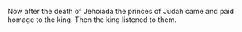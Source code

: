 Now after the death of Jehoiada the princes of Judah came and paid homage to the king. Then the king listened to them.
